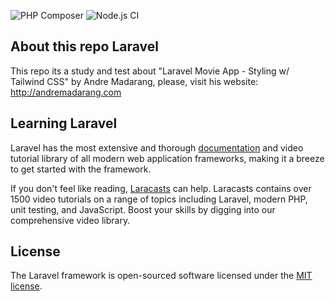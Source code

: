 ![PHP Composer](https://github.com/felipe-balloni/laravel7/workflows/PHP%20Composer/badge.svg)
![Node.js CI](https://github.com/felipe-balloni/movies/workflows/Node.js%20CI/badge.svg)

## About this repo Laravel

This repo its a study and test about "Laravel Movie App - Styling w/ Tailwind CSS" by Andre Madarang, please, visit his website: http://andremadarang.com

## Learning Laravel

Laravel has the most extensive and thorough [documentation](https://laravel.com/docs) and video tutorial library of all modern web application frameworks, making it a breeze to get started with the framework.

If you don't feel like reading, [Laracasts](https://laracasts.com) can help. Laracasts contains over 1500 video tutorials on a range of topics including Laravel, modern PHP, unit testing, and JavaScript. Boost your skills by digging into our comprehensive video library.

## License

The Laravel framework is open-sourced software licensed under the [MIT license](https://opensource.org/licenses/MIT).
